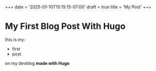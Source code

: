 +++
date = '2025-01-10T15:15:15-07:00'
draft = true
title = 'My Post'
+++
# My First Blog Post With Hugo
this is my:
- first
- post

on my devblog **made with Hugo**